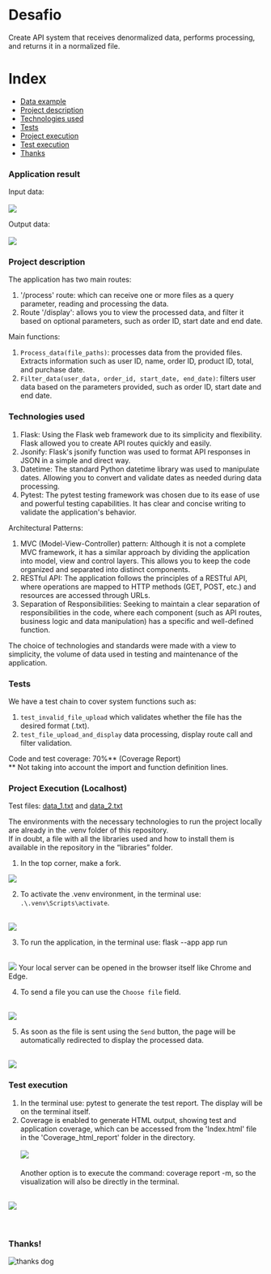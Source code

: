 # Desafio
Create API system that receives denormalized data, performs processing, and returns it in a normalized file. <br>

# Index
* [Data example](#application-result)
* [Project description](#project-description)
* [Technologies used](#technologies-used)
* [Tests](#tests)
* [Project execution](#project-execution-localhost)
* [Test execution](#test-execution)
* [Thanks](#thanks)

### Application result
Input data: <br><br>
<img src=Images/entrada-dados.png>

Output data: <br><br>
<img src=Images/saida-dados.png>

### Project description
The application has two main routes: <br>
1. '/process' route: which can receive one or more files as a query parameter, reading and processing the data. <br>
2. Route '/display': allows you to view the processed data, and filter it based on optional parameters, such as order ID, start date and end date. <br>

Main functions: <br>
1. `Process_data(file_paths)`: processes data from the provided files. Extracts information such as user ID, name, order ID, product ID, total, and purchase date. <br>
2. `Filter_data(user_data, order_id, start_date, end_date)`: filters user data based on the parameters provided, such as order ID, start date and end date. <br>

### Technologies used
1. Flask: Using the Flask web framework due to its simplicity and flexibility. Flask allowed you to create API routes quickly and easily. <br>
2. Jsonify: Flask's jsonify function was used to format API responses in JSON in a simple and direct way. <br>
3. Datetime: The standard Python datetime library was used to manipulate dates. Allowing you to convert and validate dates as needed during data processing. <br>
4. Pytest: The pytest testing framework was chosen due to its ease of use and powerful testing capabilities. It has clear and concise writing to validate the application's behavior. <br>

Architectural Patterns: <br>
1. MVC (Model-View-Controller) pattern: Although it is not a complete MVC framework, it has a similar approach by dividing the application into model, view and control layers. This allows you to keep the code organized and separated into distinct components. <br>
2. RESTful API: The application follows the principles of a RESTful API, where operations are mapped to HTTP methods (GET, POST, etc.) and resources are accessed through URLs. <br>
3. Separation of Responsibilities: Seeking to maintain a clear separation of responsibilities in the code, where each component (such as API routes, business logic and data manipulation) has a specific and well-defined function. <br>

The choice of technologies and standards were made with a view to simplicity, the volume of data used in testing and maintenance of the application. <br>

### Tests
We have a test chain to cover system functions such as: <br>
1. `test_invalid_file_upload` which validates whether the file has the desired format (.txt). <br>
2. `test_file_upload_and_display` data processing, display route call and filter validation. <br>

Code and test coverage: 70%** (Coverage Report) <br>
** Not taking into account the import and function definition lines. <br>

### Project Execution (Localhost)
Test files: [data_1.txt](https://github.com/anafbarreto/Tratamento_dados/files/14629307/data_1.txt)  and 
[data_2.txt](https://github.com/anafbarreto/Tratamento_dados/files/14629308/data_2.txt) <br>

The environments with the necessary technologies to run the project locally are already in the .venv folder of this repository. <br>
If in doubt, a file with all the libraries used and how to install them is available in the repository in the “libraries” folder. <br>

1. In the top corner, make a fork. <br>
<img src=Images/image-1.png>

2. To activate the .venv environment, in the terminal use: `.\.venv\Scripts\activate`. <br><br>
<img src=Images/image-2.png>

3. To run the application, in the terminal use: flask --app app run <br><br>
<img src=Images/image-3.png>
   Your local server can be opened in the browser itself like Chrome and Edge. <br>

4. To send a file you can use the `Choose file` field. <br><br>
<img src=Images/image-6.png> 

5. As soon as the file is sent using the `Send` button, the page will be automatically redirected to display the processed data. <br><br>
<img src=Images/image-7.png>


### Test execution
1. In the terminal use: pytest to generate the test report. The display will be on the terminal itself. <br>
2. Coverage is enabled to generate HTML output, showing test and application coverage, which can be accessed from the 'Index.html' file in the 'Coverage_html_report' folder in the directory. <br><br>
<img src=Images/image-8.png> <br><br>
Another option is to execute the command: coverage report -m, so the visualization will also be directly in the terminal. <br><br>
<img src=Images/image-9.png>


<br>
<br>
<br>

### Thanks!
![thanks dog](https://github.com/anafbarreto/Tratamento_dados/assets/44984838/a8f741d9-6817-4a2f-a075-8b1bfd1f0a33)









